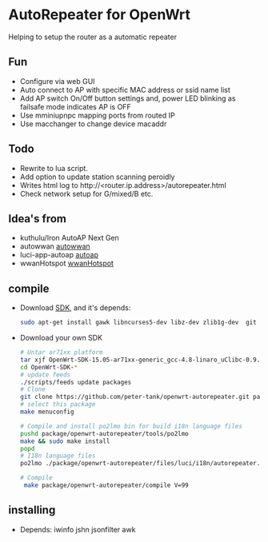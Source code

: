 AutoRepeater for OpenWrt
===

Helping to setup the router as a automatic repeater

Fun
---

- Configure via web GUI
- Auto connect to AP with specific MAC address or ssid name list
- Add AP switch On/Off button settings and, power LED blinking as failsafe mode indicates AP is OFF
- Use mminiupnpc mapping ports from routed IP
- Use macchanger to change device macaddr

Todo
---
- Rewrite to lua script.
- Add option to update station scanning peroidly
- Writes html log to http://<router.ip.address>/autorepeater.html
- Check network setup for G/mixed/B etc.

Idea's from
---
- kuthulu/Iron AutoAP Next Gen
- autowwan [autowwan]
- luci-app-autoap [autoap]
- wwanHotspot [wwanHotspot]

compile
---

 - Download [SDK][S], and it's depends:
   ```bash
   sudo apt-get install gawk libncurses5-dev libz-dev zlib1g-dev  git ccache
   ```
 
 - Download your own SDK

   ```bash
   # Untar ar71xx platform
   tar xjf OpenWrt-SDK-15.05-ar71xx-generic_gcc-4.8-linaro_uClibc-0.9.33.2.Linux-x86_64.tar.bz2
   cd OpenWrt-SDK-*
   # update feeds
   ./scripts/feeds update packages
   # Clone
   git clone https://github.com/peter-tank/openwrt-autorepeater.git package/openwrt-autorepeater
   # select this package
   make menuconfig
   
   # Compile and install po2lmo bin for build i18n language files
   pushd package/openwrt-autorepeater/tools/po2lmo
   make && sudo make install
   popd
   # I18n language files
   po2lmo ./package/openwrt-autorepeater/files/luci/i18n/autorepeater.zh-cn.po ./package/openwrt-autorepeater/files/luci/i18n/autorepeater.zh-cn.lmo
   
   # Compile
    make package/openwrt-autorepeater/compile V=99
   ```
installing
--- 
- Depends: iwinfo jshn jsonfilter awk


  [autowwan]: https://github.com/koniu/autowwan
  [autoap]: https://github.com/openwrt-1983/2015/tree/master/luci-app-autoap
  [wwanHotspot]: https://github.com/jordi-pujol/wwanHotspot/
  [S]: https://wiki.openwrt.org/doc/howto/obtain.firmware.sdk

